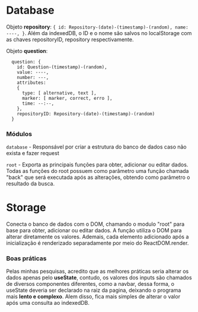 # Database

Objeto **repository**: `{ id: Repository-(date)-(timestamp)-(random), name: ----, }`.
Além da indexedDB, o ID e o nome são salvos no localStorage com as chaves repositoryID, repository respectivamente.

Objeto **question**:
```
  question: {
    id: Question-(timestamp)-(random),
    value: ----,
    number: ---,
    attributes:
    {
      type: [ alternative, text ],
      marker: [ marker, correct, erro ],
      time: --:--,
    },
    repositoryID: Repository-(date)-(timestamp)-(random)
  }
```

### Módulos

`database` - Responsável por criar a estrutura do banco de dados caso não exista e fazer request

`root` - Exporta as principais funções para obter, adicionar ou editar dados. Todas as funções do root possuem como parâmetro uma função chamada "back" que será executada após as alterações, obtendo como parâmetro o resultado da busca.

# Storage

Conecta o banco de dados com o DOM, chamando o modulo "root" para base para obter, adicionar ou editar dados. A função utiliza o DOM para alterar diretamente os valores. Ademais, cada elemento adicionado após a inicialização é renderizado separadamente por meio do ReactDOM.render.

### Boas práticas

Pelas minhas pesquisas, acredito que as melhores práticas seria alterar os dados apenas pelo **useState**, contudo, os valores dos inputs são chamados de diversos componentes diferentes, como a navbar, dessa forma, o useState deveria ser declarado na raiz da pagina, deixando o programa mais **lento e complexo**. Alem disso, fica mais simples de alterar o valor após uma consulta ao indexedDB.
